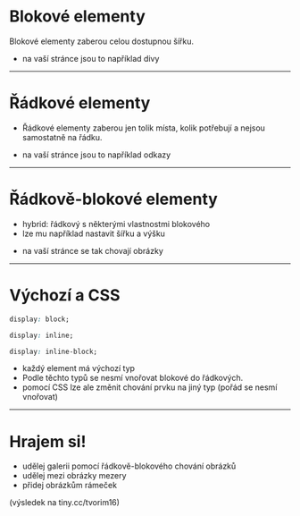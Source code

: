 <!-- .slide: data-state="c-slide-inter" -->

# Blokové elementy

Blokové elementy zaberou celou dostupnou šířku.

>>>
* na vaší stránce jsou to například divy

---

# Řádkové elementy

* Řádkové elementy zaberou jen tolik místa, kolik potřebují a nejsou samostatně na řádku. 


>>>
* na vaší stránce jsou to například odkazy

---

# Řádkově-blokové elementy

* hybrid: řádkový s některými vlastnostmi blokového
* lze mu například nastavit šířku a výšku


>>>
* na vaší stránce se tak chovají obrázky

---

# Výchozí a CSS


```css
display: block;

display: inline;

display: inline-block; 
```
<!-- .element: class="c-text-lg stretch" -->


>>>
* každý element má výchozí typ
* Podle těchto typů se nesmí vnořovat blokové do řádkových.
* pomocí CSS lze ale změnit chování prvku na jiný typ (pořád se nesmí vnořovat)

---

<!-- .slide: data-state="c-slide-task" -->

# Hrajem si!

* udělej galerii pomocí řádkově-blokového chování obrázků 
* udělej mezi obrázky mezery
* přidej obrázkům rámeček

(výsledek na tiny.cc/tvorim16) <!-- .element: class="c-text-xs c-text-right" -->

